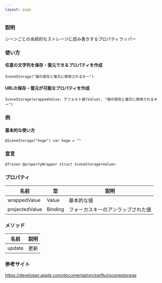 ```yaml
---
layout: page
---
```


### 説明

シーンごとの永続的なストレージに読み書きするプロパティラッパー

### 使い方

#### 任意の文字列を保存・復元できるプロパティを作成

    SceneStorage("値の保存と復元に使用されるキー")

#### URLの保存・復元が可能なプロパティを作成

    SceneStorage(wrappedValue: デフォルト値(Value), "値の保存と復元に使用されるキー")

### 例

#### 基本的な使い方

    @SceneStorage("hoge") var hoge = ""

### 宣言

    @frozen @propertyWrapper struct SceneStorage<Value>

### プロパティ

| 名前             | 型              | 説明                |
| -------------- | -------------- | ----------------- |
| wrappedValue   | Value          | 基本的な値             |
| projectedValue | Binding<Value> | フォーカスキーのアンラップされた値 |

### メソッド

| 名前     | 説明  |
| ------ | --- |
| update | 更新  |

### 参考サイト

<https://developer.apple.com/documentation/swiftui/scenestorage>
